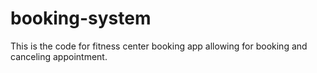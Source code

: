# booking-system
This is the code for fitness center booking app allowing for booking and canceling appointment.
